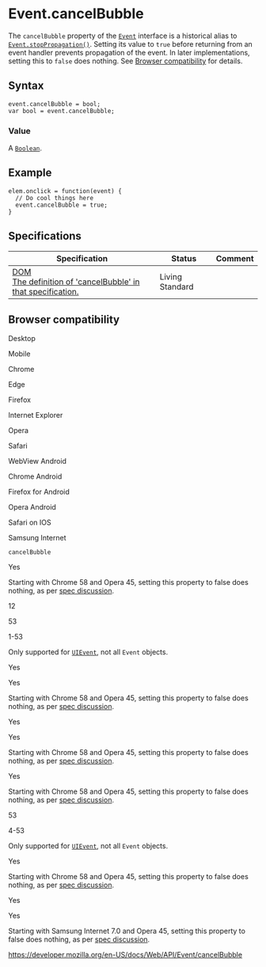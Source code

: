 Event.cancelBubble
==================

The `cancelBubble` property of the [`Event`](../event) interface is a historical alias to [`Event.stopPropagation()`](stoppropagation). Setting its value to `true` before returning from an event handler prevents propagation of the event. In later implementations, setting this to `false` does nothing. See [Browser compatibility](#browser_compatibility) for details.

Syntax
------

    event.cancelBubble = bool;
    var bool = event.cancelBubble;

### Value

A [`Boolean`](https://developer.mozilla.org/en-US/docs/Web/JavaScript/Reference/Global_Objects/Boolean).

Example
-------

    elem.onclick = function(event) {
      // Do cool things here
      event.cancelBubble = true;
    }

Specifications
--------------

<table><thead><tr class="header"><th>Specification</th><th>Status</th><th>Comment</th></tr></thead><tbody><tr class="odd"><td><a href="https://dom.spec.whatwg.org/#dom-event-cancelbubble">DOM<br />
<span class="small">The definition of 'cancelBubble' in that specification.</span></a></td><td><span class="spec-living">Living Standard</span></td><td></td></tr></tbody></table>

Browser compatibility
---------------------

Desktop

Mobile

Chrome

Edge

Firefox

Internet Explorer

Opera

Safari

WebView Android

Chrome Android

Firefox for Android

Opera Android

Safari on IOS

Samsung Internet

`cancelBubble`

Yes

Starting with Chrome 58 and Opera 45, setting this property to false does nothing, as per [spec discussion](https://github.com/whatwg/dom/issues/211).

12

53

1-53

Only supported for [`UIEvent`](https://developer.mozilla.org/docs/Web/API/UIEvent), not all `Event` objects.

Yes

Yes

Starting with Chrome 58 and Opera 45, setting this property to false does nothing, as per [spec discussion](https://github.com/whatwg/dom/issues/211).

Yes

Yes

Starting with Chrome 58 and Opera 45, setting this property to false does nothing, as per [spec discussion](https://github.com/whatwg/dom/issues/211).

Yes

Starting with Chrome 58 and Opera 45, setting this property to false does nothing, as per [spec discussion](https://github.com/whatwg/dom/issues/211).

53

4-53

Only supported for [`UIEvent`](https://developer.mozilla.org/docs/Web/API/UIEvent), not all `Event` objects.

Yes

Starting with Chrome 58 and Opera 45, setting this property to false does nothing, as per [spec discussion](https://github.com/whatwg/dom/issues/211).

Yes

Yes

Starting with Samsung Internet 7.0 and Opera 45, setting this property to false does nothing, as per [spec discussion](https://github.com/whatwg/dom/issues/211).

<a href="https://developer.mozilla.org/en-US/docs/Web/API/Event/cancelBubble" class="_attribution-link">https://developer.mozilla.org/en-US/docs/Web/API/Event/cancelBubble</a>
